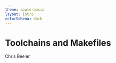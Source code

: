 ```yaml
---
theme: apple-basic
layout: intro
colorSchema: dark
---
```


# Toolchains and Makefiles
Chris Beeler
